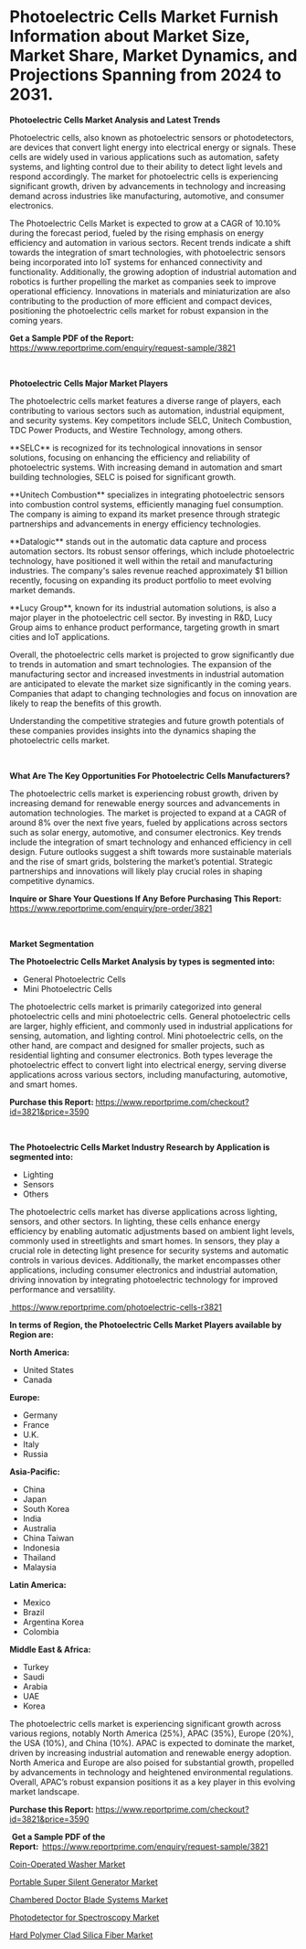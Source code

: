 <p><h1>Photoelectric Cells Market Furnish Information about Market Size, Market Share, Market Dynamics, and Projections Spanning from 2024 to 2031.</h1></p><p><strong>Photoelectric Cells Market Analysis and Latest Trends</strong></p>
<p><p>Photoelectric cells, also known as photoelectric sensors or photodetectors, are devices that convert light energy into electrical energy or signals. These cells are widely used in various applications such as automation, safety systems, and lighting control due to their ability to detect light levels and respond accordingly. The market for photoelectric cells is experiencing significant growth, driven by advancements in technology and increasing demand across industries like manufacturing, automotive, and consumer electronics.</p><p>The Photoelectric Cells Market is expected to grow at a CAGR of 10.10% during the forecast period, fueled by the rising emphasis on energy efficiency and automation in various sectors. Recent trends indicate a shift towards the integration of smart technologies, with photoelectric sensors being incorporated into IoT systems for enhanced connectivity and functionality. Additionally, the growing adoption of industrial automation and robotics is further propelling the market as companies seek to improve operational efficiency. Innovations in materials and miniaturization are also contributing to the production of more efficient and compact devices, positioning the photoelectric cells market for robust expansion in the coming years.</p></p>
<p><strong>Get a Sample PDF of the Report:&nbsp;</strong> <a href="https://www.reportprime.com/enquiry/request-sample/3821?utm_campaign=63&utm_medium=2&utm_source=Github&utm_content=ia&utm_term=28102024&utm_id=photoelectric-cells">https://www.reportprime.com/enquiry/request-sample/3821</a></p>
<p>&nbsp;</p>
<p><strong>Photoelectric Cells Major Market Players</strong></p>
<p><p>The photoelectric cells market features a diverse range of players, each contributing to various sectors such as automation, industrial equipment, and security systems. Key competitors include SELC, Unitech Combustion, TDC Power Products, and Westire Technology, among others.</p><p>**SELC** is recognized for its technological innovations in sensor solutions, focusing on enhancing the efficiency and reliability of photoelectric systems. With increasing demand in automation and smart building technologies, SELC is poised for significant growth.</p><p>**Unitech Combustion** specializes in integrating photoelectric sensors into combustion control systems, efficiently managing fuel consumption. The company is aiming to expand its market presence through strategic partnerships and advancements in energy efficiency technologies.</p><p>**Datalogic** stands out in the automatic data capture and process automation sectors. Its robust sensor offerings, which include photoelectric technology, have positioned it well within the retail and manufacturing industries. The company's sales revenue reached approximately $1 billion recently, focusing on expanding its product portfolio to meet evolving market demands.</p><p>**Lucy Group**, known for its industrial automation solutions, is also a major player in the photoelectric cell sector. By investing in R&D, Lucy Group aims to enhance product performance, targeting growth in smart cities and IoT applications.</p><p>Overall, the photoelectric cells market is projected to grow significantly due to trends in automation and smart technologies. The expansion of the manufacturing sector and increased investments in industrial automation are anticipated to elevate the market size significantly in the coming years. Companies that adapt to changing technologies and focus on innovation are likely to reap the benefits of this growth. </p><p>Understanding the competitive strategies and future growth potentials of these companies provides insights into the dynamics shaping the photoelectric cells market.</p></p>
<p>&nbsp;</p>
<p><strong>What Are The Key Opportunities For Photoelectric Cells Manufacturers?</strong></p>
<p><p>The photoelectric cells market is experiencing robust growth, driven by increasing demand for renewable energy sources and advancements in automation technologies. The market is projected to expand at a CAGR of around 8% over the next five years, fueled by applications across sectors such as solar energy, automotive, and consumer electronics. Key trends include the integration of smart technology and enhanced efficiency in cell design. Future outlooks suggest a shift towards more sustainable materials and the rise of smart grids, bolstering the market’s potential. Strategic partnerships and innovations will likely play crucial roles in shaping competitive dynamics.</p></p>
<p><strong>Inquire or Share Your Questions If Any Before Purchasing This Report:</strong> <a href="https://www.reportprime.com/enquiry/pre-order/3821?utm_campaign=63&utm_medium=2&utm_source=Github&utm_content=ia&utm_term=28102024&utm_id=photoelectric-cells">https://www.reportprime.com/enquiry/pre-order/3821</a></p>
<p>&nbsp;</p>
<p><strong>Market Segmentation</strong></p>
<p><strong>The Photoelectric Cells Market Analysis by types is segmented into:</strong></p>
<p><ul><li>General Photoelectric Cells</li><li>Mini Photoelectric Cells</li></ul></p>
<p><p>The photoelectric cells market is primarily categorized into general photoelectric cells and mini photoelectric cells. General photoelectric cells are larger, highly efficient, and commonly used in industrial applications for sensing, automation, and lighting control. Mini photoelectric cells, on the other hand, are compact and designed for smaller projects, such as residential lighting and consumer electronics. Both types leverage the photoelectric effect to convert light into electrical energy, serving diverse applications across various sectors, including manufacturing, automotive, and smart homes.</p></p>
<p><strong>Purchase this Report:&nbsp;</strong><a href="https://www.reportprime.com/checkout?id=3821&price=3590&utm_campaign=63&utm_medium=2&utm_source=Github&utm_content=ia&utm_term=28102024&utm_id=photoelectric-cells">https://www.reportprime.com/checkout?id=3821&price=3590</a></p>
<p>&nbsp;</p>
<p><strong>The Photoelectric Cells Market Industry Research by Application is segmented into:</strong></p>
<p><ul><li>Lighting</li><li>Sensors</li><li>Others</li></ul></p>
<p><p>The photoelectric cells market has diverse applications across lighting, sensors, and other sectors. In lighting, these cells enhance energy efficiency by enabling automatic adjustments based on ambient light levels, commonly used in streetlights and smart homes. In sensors, they play a crucial role in detecting light presence for security systems and automatic controls in various devices. Additionally, the market encompasses other applications, including consumer electronics and industrial automation, driving innovation by integrating photoelectric technology for improved performance and versatility.</p></p>
<p><a href="https://www.reportprime.com/photoelectric-cells-r3821?utm_campaign=63&utm_medium=2&utm_source=Github&utm_content=ia&utm_term=28102024&utm_id=photoelectric-cells">&nbsp;https://www.reportprime.com/photoelectric-cells-r3821</a></p>
<p><strong>In terms of Region, the Photoelectric Cells Market Players available by Region are:</strong></p>
<p>
    <p> <strong> North America: </strong>
        <ul>
            <li>United States</li>
            <li>Canada</li>
        </ul>
        </p> 
    <p> <strong> Europe: </strong>
        <ul>
            <li>Germany</li>
            <li>France</li>
            <li>U.K.</li>
            <li>Italy</li>
            <li>Russia</li>
        </ul>
        </p> 
    <p> <strong> Asia-Pacific: </strong>
        <ul>
            <li>China</li>
            <li>Japan</li>
            <li>South Korea</li>
            <li>India</li>
            <li>Australia</li>
            <li>China Taiwan</li>
            <li>Indonesia</li>
            <li>Thailand</li>
            <li>Malaysia</li>
        </ul>
        </p> 
    <p> <strong> Latin America: </strong>
        <ul>
            <li>Mexico</li>
            <li>Brazil</li>
            <li>Argentina Korea</li>
            <li>Colombia</li>
        </ul>
        </p> 
    <p> <strong> Middle East & Africa: </strong>
        <ul>
            <li>Turkey</li>
            <li>Saudi</li>
            <li>Arabia</li>
            <li>UAE</li>
            <li>Korea</li>
        </ul>
    </p>
    </p>
<p><p>The photoelectric cells market is experiencing significant growth across various regions, notably North America (25%), APAC (35%), Europe (20%), the USA (10%), and China (10%). APAC is expected to dominate the market, driven by increasing industrial automation and renewable energy adoption. North America and Europe are also poised for substantial growth, propelled by advancements in technology and heightened environmental regulations. Overall, APAC’s robust expansion positions it as a key player in this evolving market landscape.</p></p>
<p><strong>Purchase this Report: </strong><a href="https://www.reportprime.com/checkout?id=3821&price=3590&utm_campaign=63&utm_medium=2&utm_source=Github&utm_content=ia&utm_term=28102024&utm_id=photoelectric-cells">https://www.reportprime.com/checkout?id=3821&price=3590</a></p>
<p>&nbsp;<strong>Get a Sample PDF of the Report:&nbsp;&nbsp;</strong><a href="https://www.reportprime.com/enquiry/request-sample/3821?utm_campaign=63&utm_medium=2&utm_source=Github&utm_content=ia&utm_term=28102024&utm_id=photoelectric-cells">https://www.reportprime.com/enquiry/request-sample/3821</a></p>
<p><strong></strong></p>
<p><p><a href="https://issuu.com/reportprime-2/docs/coin-operated-washer-market-size-20_a196744c684233?utm_campaign=63&utm_medium=2&utm_source=Github&utm_content=ia&utm_term=28102024&utm_id=photoelectric-cells">Coin-Operated Washer Market</a></p><p><a href="https://issuu.com/reportprime-2/docs/portable-super-silent-generator-mar_5eae6223a22330?utm_campaign=63&utm_medium=2&utm_source=Github&utm_content=ia&utm_term=28102024&utm_id=photoelectric-cells">Portable Super Silent Generator Market</a></p><p><a href="https://www.linkedin.com/pulse/unlocking-growth-potential-strategic-analysis-chambered-doctor-dg2ef?utm_campaign=63&utm_medium=2&utm_source=Github&utm_content=ia&utm_term=28102024&utm_id=photoelectric-cells">Chambered Doctor Blade Systems Market</a></p><p><a href="https://github.com/MCGEE-CRANECaitlyn/Market-Research-Report-List-1/blob/main/photodetector-for-spectroscopy-market.md?utm_campaign=63&utm_medium=2&utm_source=Github&utm_content=ia&utm_term=28102024&utm_id=photoelectric-cells">Photodetector for Spectroscopy Market</a></p><p><a href="https://github.com/abbiewimld/Market-Research-Report-List-1/blob/main/hard-polymer-clad-silica-fiber-market.md?utm_campaign=63&utm_medium=2&utm_source=Github&utm_content=ia&utm_term=28102024&utm_id=photoelectric-cells">Hard Polymer Clad Silica Fiber Market</a></p></p>